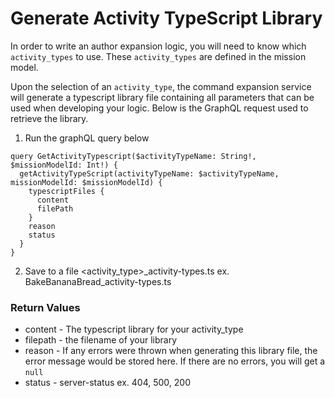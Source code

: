 # Generate Activity TypeScript Library

In order to write an author expansion logic, you will need to know which `activity_types` to use. These `activity_types` are defined in the mission model.

Upon the selection of an `activity_type`, the command expansion service will generate a typescript library file containing all parameters that can be used when developing your logic. Below is the GraphQL request used to retrieve the library.

1. Run the graphQL query below

```
query GetActivityTypescript($activityTypeName: String!, $missionModelId: Int!) {
  getActivityTypeScript(activityTypeName: $activityTypeName, missionModelId: $missionModelId) {
    typescriptFiles {
      content
      filePath
    }
    reason
    status
  }
}
```

2. Save to a file <activity_type>_activity-types.ts ex. BakeBananaBread_activity-types.ts

### Return Values

* content - The typescript library for your activity_type
* filepath - the filename of your library
* reason - If any errors were thrown when generating this library file, the error message would be stored here. If there are no errors, you will get a `null`
* status - server-status ex. 404, 500, 200
